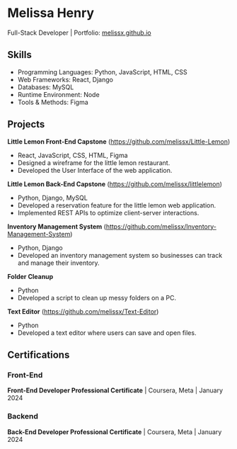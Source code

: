 # Melissa Henry
Full-Stack Developer | Portfolio: [melissx.github.io](https://melissx.github.io/portfolio/)

## Skills
- Programming Languages: Python, JavaScript, HTML, CSS 
- Web Frameworks: React, Django
- Databases: MySQL
- Runtime Environment: Node
- Tools & Methods: Figma

## Projects
**Little Lemon Front-End Capstone** (https://github.com/melissx/Little-Lemon)  
- React, JavaScript, CSS, HTML, Figma
- Designed a wireframe for the little lemon restaurant.
- Developed the User Interface of the web application.

**Little Lemon Back-End Capstone** (https://github.com/melissx/littlelemon)
- Python, Django, MySQL
- Developed a reservation feature for the little lemon web application.
- Implemented REST APIs to optimize client-server interactions.

**Inventory Management System** (https://github.com/melissx/Inventory-Management-System)
- Python, Django 
- Developed an inventory management system so businesses can track and manage their inventory.

**Folder Cleanup**
- Python
- Developed a script to clean up messy folders on a PC.

**Text Editor** (https://github.com/melissx/Text-Editor)
- Python
- Developed a text editor where users can save and open files.





## Certifications
### Front-End
**Front-End Developer Professional Certificate** | Coursera, Meta | January 2024
### Backend
**Back-End Developer Professional Certificate** | Coursera, Meta | January 2024
